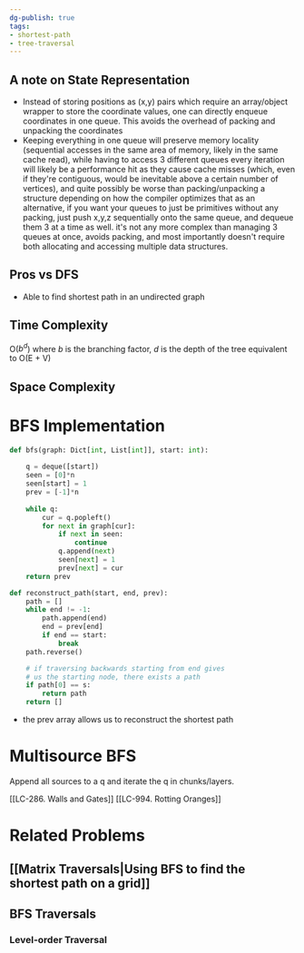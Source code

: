 ```yaml
---
dg-publish: true
tags:
- shortest-path
- tree-traversal
---
```


## A note on State Representation
- Instead of storing positions as (x,y) pairs which require an array/object wrapper to store the coordinate values, one can directly enqueue coordinates in one queue. This avoids the overhead of packing and unpacking the coordinates
- Keeping everything in one queue will preserve memory locality (sequential accesses in the same area of memory, likely in the same cache read), while having to access 3 different queues every iteration will likely be a performance hit as they cause cache misses (which, even if they're contiguous, would be inevitable above a certain number of vertices), and quite possibly be worse than packing/unpacking a structure depending on how the compiler optimizes that as an alternative, if you want your queues to just be primitives without any packing, just push x,y,z sequentially onto the same queue, and dequeue them 3 at a time as well. it's not any more complex than managing 3 queues at once, avoids packing, and most importantly doesn't require both allocating and accessing multiple data structures.
## Pros vs DFS
- Able to find shortest path in an undirected graph

## Time Complexity
O($b^d$) where $b$ is the branching factor, $d$ is the depth of the tree
equivalent to
O(E + V)

## Space Complexity

# BFS Implementation

```python
def bfs(graph: Dict[int, List[int]], start: int):
	
    q = deque([start])
    seen = [0]*n
    seen[start] = 1
	prev = [-1]*n
	
    while q:
        cur = q.popleft()
        for next in graph[cur]:
            if next in seen: 
                continue
            q.append(next)
            seen[next] = 1
            prev[next] = cur
    return prev

def reconstruct_path(start, end, prev):
	path = []
	while end != -1:
		path.append(end)
		end = prev[end]
		if end == start:
			break
	path.reverse()

	# if traversing backwards starting from end gives 
	# us the starting node, there exists a path
	if path[0] == s:
		return path
	return []
```
- the prev array allows us to reconstruct the shortest path

# Multisource BFS
Append all sources to a q and iterate the q in chunks/layers.

[[LC-286. Walls and Gates]]
[[LC-994. Rotting Oranges]]


# Related Problems

## [[Matrix Traversals|Using BFS to find the shortest path on a grid]]



## BFS Traversals

### Level-order Traversal

